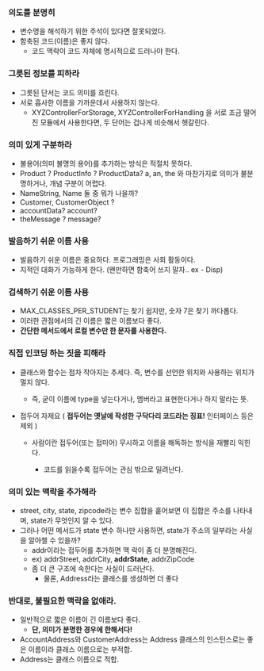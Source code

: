 ### 의도를 분명히

- 변수명을 해석하기 위한 주석이 있다면 잘못되었다.
- 함축된 코드(이름)은 좋지 않다.
  - 코드 맥락이 코드 자체에 명시적으로 드러나야 한다.



### 그릇된 정보를 피하라

- 그릇된 단서는 코드 의미를 흐린다.
- 서로 흡사한 이름을 가까운데서 사용하지 않는다.
  - XYZControllerForStorage, XYZControllerForHandling 을 서로 조금 떨어진 모듈에서 사용한다면, 두 단어는 겁나게 비슷해서 헷갈린다.



### 의미 있게 구분하라

- 불용어(의미 불명의 용어)를 추가하는 방식은 적절치 못하다.
- Product ? ProductInfo ? ProductData? a, an, the 와 마찬가지로 의미가 불분명하거나, 개념 구분이 어렵다.
- NameString, Name 둘 중 뭐가 나을까?
- Customer, CustomerObject ?
- accountData? account?
- theMessage ? message?



### 발음하기 쉬운 이름 사용

- 발음하기 쉬운 이름은 중요하다. 프로그래밍은 사회 활동이다.
- 지적인 대화가 가능하게 한다. (왠만하면 함축어 쓰지 말자.. ex - Disp)



### 검색하기 쉬운 이름 사용

- MAX_CLASSES_PER_STUDENT는 찾기 쉽지만, 숫자 7은 찾기 까다롭다.
- 이러한 관점에서의 긴 이름은 짧은 이름보다 좋다.
- **간단한 메서드에서 로컬 변수만 한 문자를 사용한다.**



### 직접 인코딩 하는 짓을 피해라

- 클래스와 함수는 점차 작아지는 추세다. 즉, 변수를 선언한 위치와 사용하는 위치가 멀지 않다.

  - 즉, 굳이 이름에 type을 넣는다거나, 멤버라고 표현한다거나 하지 말라는 뜻.

- 접두어 자제요 ( **접두어는 옛날에 작성한 구닥다리 코드라는 징표!** 인터페이스 등은 제외 )

  - 사람이란 접두어(또는 접미어) 무시하고 이름을 해독하는 방식을 재빨리 익힌다.

    - 코드를 읽을수록 접두어는 관심 밖으로 밀려난다.

      

### 의미 있는 맥락을 추가해라

- street, city, state, zipcode라는 변수 집합을 훝어보면 이 집합은 주소를 나타내며, state가 무엇인지 알 수 있다.
- 그러나 어떤 메서드가 state 변수 하나만 사용하면, state가 주소의 일부라는 사실을 알아챌 수 있을까?
  - addr이라는 접두어를 추가하면 맥	락이 좀 더 분명해진다.
  - ex) addrStreet, addrCity, **addrState**, addrZipCode
  - 좀 더 큰 구조에 속한다는 사실이 드러난다.
    - 물론, Address라는 클래스를 생성하면 더 좋다



### 반대로, 불필요한 맥락을 없애라.

- 일반적으로 짧은 이름이 긴 이름보다 좋다.
  - **단, 의미가 분명한 경우에 한해서다!**
- AccountAddress와 CustomerAddress는 Address 클래스의 인스턴스로는 좋은 이름이라 클래스 이름으로는 부적합.
- Address는 클래스 이름으로 적합.



